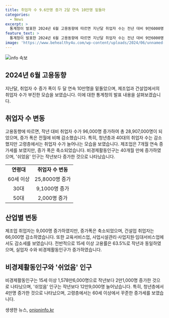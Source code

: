 ```yaml
---
title: 취업자 수 9.6만명 증가 2달 연속 10만명 밑돌아
categories:
  - News
excerpt: >
  통계청이 발표한 2024년 6월 고용동향에 따르면 지난달 취업자 수는 전년 대비 9만6000명 증가하며 30대와 50대에서 늘었지만, 청년층과 40대는 감소했다. 제조업은 증가세를 보였지만, 전자부품 및 컴퓨터 업종에서 감소가 확대되었고 건설업은 감소세를 지속하며, 비경제활동인구는 40개월 만에 증가했다. 실업자와 실업률도 증가했으며, 비경제활동인구 중 쉬었음 인구는 12만9000명 늘었다. (150자)
feature_text: >
  통계청이 발표한 2024년 6월 고용동향에 따르면 지난달 취업자 수는 전년 대비 9만6000명 증가하며 30대와 50대에서 늘었지만, 청년층과 40대는 감소했다. 제조업은 증가세를 보였지만, 전자부품 및 컴퓨터 업종에서 감소가 확대되었고 건설업은 감소세를 지속하며, 비경제활동인구는 40개월 만에 증가했다. 실업자와 실업률도 증가했으며, 비경제활동인구 중 쉬었음 인구는 12만9000명 늘었다. (150자)
image: 'https://www.behealthy4u.com/wp-content/uploads/2024/06/unnamed-file.png'
---
```


<p><img src="https://www.behealthy4u.com/wp-content/uploads/2024/06/unnamed-file.png" alt="info 속보" /></p>

<h2 data-ke-size="size26"><b>2024년 6월 고용동향</b></h2>

<p data-ke-size="size16">지난달, 취업자 수 증가 폭이 두 달 연속 10만명을 밑돌았으며, 제조업과 건설업에서의 취업자 수가 부진한 모습을 보였습니다. 이에 대한 통계청의 발표 내용을 살펴보겠습니다.</p>

<h2 data-ke-size="size26">취업자 수 변동</h2>

<p data-ke-size="size16">고용동향에 따르면, 작년 대비 취업자 수가 96,000명 증가하여 총 28,907,000명이 되었으며, 증가 폭은 전월에 비해 감소했습니다. 특히, 청년층과 40대의 취업자 수는 감소했지만 고령층에서는 취업자 수가 늘어나는 모습을 보였습니다. 제조업은 7개월 연속 증가세를 보였지만, 증가 폭은 축소되었습니다. 비경제활동인구는 40개월 만에 증가하였으며, '쉬었음' 인구는 작년보다 증가한 것으로 나타났습니다.</p>

<table>
<tbody>
<tr>
<td style="text-align: center; height: 17px;"><b>연령대</b></td>
<td style="text-align: center; height: 17px;"><b>취업자 수 변동</b></td>
</tr>
<tr>
<td style="text-align: center; height: 17px;">60세 이상</td>
<td style="text-align: center; height: 17px;">25,8000명 증가</td>
</tr>
<tr>
<td style="text-align: center; height: 17px;">30대</td>
<td style="text-align: center; height: 17px;">9,1000명 증가</td>
</tr>
<tr>
<td style="text-align: center; height: 17px;">50대</td>
<td style="text-align: center; height: 17px;">2,000명 증가</td>
</tr>
</tbody>
</table>

<h2 data-ke-size="size26">산업별 변동</h2>

<p data-ke-size="size16">제조업 취업자는 9,000명 증가하였지만, 증가폭은 축소되었으며, 건설업 취업자는 66,000명 감소하였습니다. 또한 교육서비스업, 사업시설관리·사업지원·임대서비스업에서도 감소세를 보였습니다. 전반적으로 15세 이상 고용률은 63.5%로 작년과 동일하였으며, 실업자 수와 비경제활동인구가 증가하였습니다.</p>

<h2 data-ke-size="size26">비경제활동인구와 '쉬었음' 인구</h2>

<p data-ke-size="size16">비경제활동인구는 15세 이상 1,578만6,000명으로 작년보다 2만1,000명 증가한 것으로 나타났으며, '쉬었음' 인구는 작년보다 12만9,000명 늘어났습니다. 특히, 청년층에서 4만명 증가한 것으로 나타났으며, 고령층에서는 60세 이상에서 꾸준한 증가세를 보였습니다.</p>
생생한 뉴스, <a href="https://onioninfo.kr" rel="dofollow">onioninfo.kr</a>


